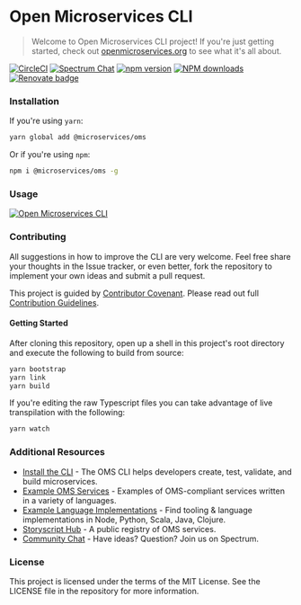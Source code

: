 # Open Microservices CLI

> Welcome to Open Microservices CLI project! If you're just getting started, check out [openmicroservices.org][website] to see what it's all about.

[![CircleCI](https://circleci.com/gh/microservices/oms.svg?style=svg)](https://circleci.com/gh/microservices/oms)
[![Spectrum Chat](https://withspectrum.github.io/badge/badge.svg)](https://spectrum.chat/open-microservices)
[![npm version](https://img.shields.io/npm/v/@microservices/oms)](https://img.shields.io/npm/v/@microservices/oms)
[![NPM downloads](https://img.shields.io/npm/dm/@microservices/oms.svg)](https://www.npmjs.com/package/@microservices/oms)
[![Renovate badge](https://badges.renovateapi.com/github/microservices/oms)](https://renovatebot.com/)

### Installation

If you're using `yarn`:

``` sh
yarn global add @microservices/oms
```

Or if you're using `npm`:

``` sh
npm i @microservices/oms -g
```

### Usage

[![Open Microservices CLI](https://raw.githubusercontent.com/microservices/oms/master/.github/oms-cli-usage-carbon.png)](https://raw.githubusercontent.com/microservices/oms/master/.github/oms-cli-usage-carbon.png)

### Contributing

All suggestions in how to improve the CLI are very welcome. Feel free share your thoughts in the Issue tracker, or even better, fork the repository to implement your own ideas and submit a pull request.

This project is guided by [Contributor Covenant](https://github.com/microservices/.github/blob/master/CODE_OF_CONDUCT.md). Please read out full [Contribution Guidelines](https://github.com/microservices/.github/blob/master/CONTRIBUTING.md).

#### Getting Started

After cloning this repository, open up a shell in this project's root directory and execute the following to build from source:

``` sh
yarn bootstrap
yarn link
yarn build
```

If you're editing the raw Typescript files you can take advantage of live transpilation with the following:

``` sh
yarn watch
```

### Additional Resources

* [Install the CLI](https://github.com/microservices/oms) - The OMS CLI helps developers create, test, validate, and build microservices.
* [Example OMS Services](https://github.com/oms-services) - Examples of OMS-compliant services written in a variety of languages.
* [Example Language Implementations](https://github.com/microservices) - Find tooling & language implementations in Node, Python, Scala, Java, Clojure.
* [Storyscript Hub](https://hub.storyscript.io) - A public registry of OMS services.
* [Community Chat](https://spectrum.chat/open-microservices) - Have ideas? Question? Join us on Spectrum.

### License

This project is licensed under the terms of the MIT License. See the LICENSE file in the repository for more information.

[website]:https://openmicroservices.org/
